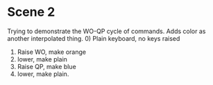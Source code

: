 # Scene 2
Trying to demonstrate the WO-QP cycle of commands. Adds color as another interpolated thing.
0) Plain keyboard, no keys raised
1) Raise WO, make orange
2) lower, make plain
3) Raise QP, make blue
4) lower, make plain.